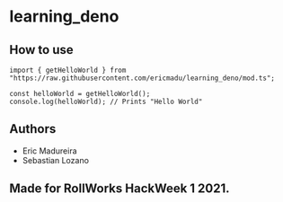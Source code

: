# learning_deno

## How to use
```
import { getHelloWorld } from "https://raw.githubusercontent.com/ericmadu/learning_deno/mod.ts";

const helloWorld = getHelloWorld();
console.log(helloWorld); // Prints "Hello World"
```

## Authors
- Eric Madureira
- Sebastian Lozano

## Made for RollWorks HackWeek 1 2021.
